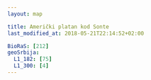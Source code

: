 ```yaml
---
layout: map

title: Američki platan kod Sonte
last_modified_at: 2018-05-21T22:14:52+02:00

BioRaS: [212]
geoSrbija:
  L1_182: [75]
  L1_300: [4]
---
```

